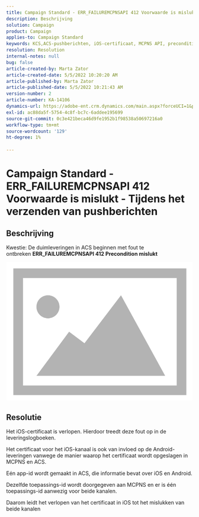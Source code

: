 ```yaml
---
title: Campaign Standard - ERR_FAILUREMCPNSAPI 412 Voorwaarde is mislukt - Tijdens het verzenden van pushberichten
description: Beschrijving
solution: Campaign
product: Campaign
applies-to: Campaign Standard
keywords: KCS,ACS-pushberichten, iOS-certificaat, MCPNS API, precondition is mislukt
resolution: Resolution
internal-notes: null
bug: false
article-created-by: Marta Zator
article-created-date: 5/5/2022 10:20:20 AM
article-published-by: Marta Zator
article-published-date: 5/5/2022 10:21:43 AM
version-number: 2
article-number: KA-14106
dynamics-url: https://adobe-ent.crm.dynamics.com/main.aspx?forceUCI=1&pagetype=entityrecord&etn=knowledgearticle&id=1f2a0af4-5ccc-ec11-a7b5-6045bd00dbbc
exl-id: ac88da5f-5754-4c8f-bc7c-6addee195699
source-git-commit: 0c3e421beca46d9fe1952b1f98538a50697216a0
workflow-type: tm+mt
source-wordcount: '129'
ht-degree: 1%

---
```


# Campaign Standard - ERR_FAILUREMCPNSAPI 412 Voorwaarde is mislukt - Tijdens het verzenden van pushberichten

## Beschrijving


Kwestie: De duimleveringen in ACS beginnen met fout te ontbreken <b>ERR_FAILUREMCPNSAPI 412 Precondition mislukt </b>

![](assets/___2d51c51d-5dcc-ec11-a7b5-6045bd00dbbc___.png)




## Resolutie


Het iOS-certificaat is verlopen. Hierdoor treedt deze fout op in de leveringslogboeken.

Het certificaat voor het iOS-kanaal is ook van invloed op de Android-leveringen vanwege de manier waarop het certificaat wordt opgeslagen in MCPNS en ACS.

Eén app-id wordt gemaakt in ACS, die informatie bevat over iOS en Android.

Dezelfde toepassings-id wordt doorgegeven aan MCPNS en er is één toepassings-id aanwezig voor beide kanalen.

Daarom leidt het verlopen van het certificaat in iOS tot het mislukken van beide kanalen
